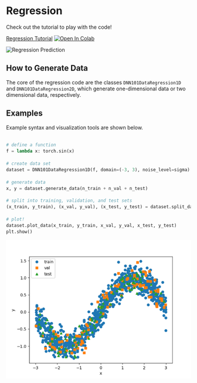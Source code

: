 # Regression

Check out the tutorial to play with the code! 

[Regression Tutorial](https://github.com/elizabethnewman/dnn101/blob/main/dnn101/regression/DNN101_Regression.ipynb) [![Open In Colab](https://colab.research.google.com/assets/colab-badge.svg)](https://colab.research.google.com/github/elizabethnewman/dnn101/blob/main/dnn101/regression/DNN101_Regression.ipynb)

![Regression Prediction](https://github.com/elizabethnewman/dnn101/tree/main/docs/figs/getting_started_regression_prediction.png)

## How to Generate Data

The core of the regression code are the classes ```DNN101DataRegression1D``` and ```DNN101DataRegression2D```, which generate one-dimensional data or two dimensional data, respectively.   


## Examples
Example syntax and visualization tools are shown below.

```python

# define a function
f = lambda x: torch.sin(x)

# create data set
dataset = DNN101DataRegression1D(f, domain=(-3, 3), noise_level=sigma)

# generate data
x, y = dataset.generate_data(n_train + n_val + n_test)

# split into training, validation, and test sets
(x_train, y_train), (x_val, y_val), (x_test, y_test) = dataset.split_data(x, y, n_train=n_train, n_val=n_val)

# plot!
dataset.plot_data(x_train, y_train, x_val, y_val, x_test, y_test)
plt.show()
```

![Regression Data](docs/figs/getting_started_regression_data.png)


